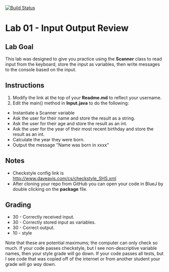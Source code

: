 [![Build Status](https://travis-ci.com/StratfordHS-APCS/Lab-02-Input-Output-Review-username.svg?token=L8ZuTUsXtxKqevAPVWLC&branch=master)](https://travis-ci.com/StratfordHS-APCS/Lab-02-Input-Output-Review-username)

# Lab 01 - Input Output Review

## Lab Goal
This lab was designed to give you practice using the **Scanner** class to read input from the keyboard, store the input as variables, then write messages to the console based on the input.

## Instructions
1. Modify the link at the top of your **Readme.md** to reflect your username.
2. Edit the main() method in **Input.java** to do the following:
* Instantiate a Scanner variable
* Ask the user for their name and store the result as a string.
* Ask the user for their age and store the result as an int.
* Ask the user for the year of their most recent birthday and store the result as an int.
* Calculate the year they were born.
* Output the message "Name was born in xxxx"

## Notes
* Checkstyle config link is http://www.daveavis.com/cs/checkstyle_SHS.xml
* After cloning your repo from GitHub you can open your code in BlueJ by double clicking on the **package** file.

## Grading
* 30 - Correctly received input.
* 30 - Correctly stored input as variables.
* 30 - Correct output.
* 10 - style

Note that these are potential maximums; the computer can only check so much.  If your code passes checkstyle, but I see non-descriptive variable names, then your style grade will go down.  If your code passes all tests, but I see code that was copied off of the internet or from another student your grade will go *way* down.

